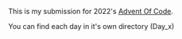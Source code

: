 This is my submission for 2022's [Advent Of Code](https://adventofcode.com/).

You can find each day in it's own directory (Day_x)